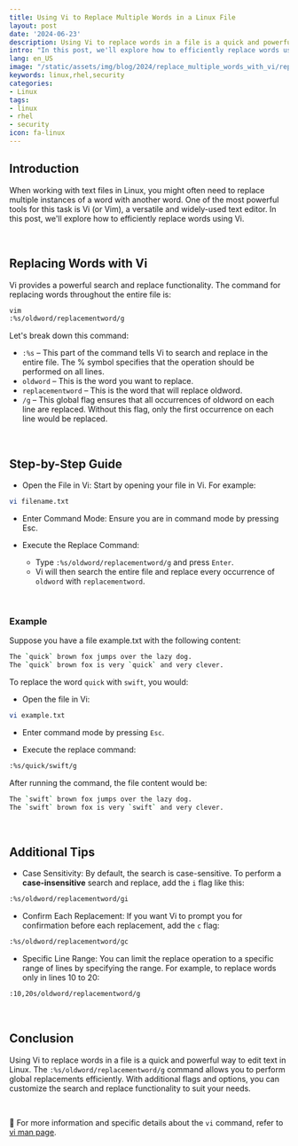 ```yaml
---
title: Using Vi to Replace Multiple Words in a Linux File
layout: post
date: '2024-06-23'
description: Using Vi to replace words in a file is a quick and powerful way to edit text in Linux.
intro: "In this post, we'll explore how to efficiently replace words using Vi."
lang: en_US
image: "/static/assets/img/blog/2024/replace_multiple_words_with_vi/replace_multiple_words_with_vi.jpg"
keywords: linux,rhel,security
categories:
- Linux
tags:
- linux
- rhel
- security
icon: fa-linux
---
```


## Introduction

When working with text files in Linux, you might often need to replace multiple instances of a word with another word. One of the most powerful tools for this task is Vi (or Vim), a versatile and widely-used text editor. In this post, we'll explore how to efficiently replace words using Vi.

<br>

## Replacing Words with Vi

Vi provides a powerful search and replace functionality. The command for replacing words throughout the entire file is:

```bash
vim
:%s/oldword/replacementword/g
```

Let's break down this command:

- `:%s` – This part of the command tells Vi to search and replace in the entire file. The % symbol specifies that the operation should be performed on all lines.
- `oldword` – This is the word you want to replace.
- `replacementword` – This is the word that will replace oldword.
- `/g` – This global flag ensures that all occurrences of oldword on each line are replaced. Without this flag, only the first occurrence on each line would be replaced.

<br>

## Step-by-Step Guide

- Open the File in Vi: Start by opening your file in Vi. For example:

```bash
vi filename.txt
```
- Enter Command Mode: Ensure you are in command mode by pressing Esc.

- Execute the Replace Command:

   - Type `:%s/oldword/replacementword/g` and press `Enter`.
   - Vi will then search the entire file and replace every occurrence of `oldword` with `replacementword`.


<br>

### Example
Suppose you have a file example.txt with the following content:

```bash
The `quick` brown fox jumps over the lazy dog.
The `quick` brown fox is very `quick` and very clever.
```

To replace the word `quick` with `swift`, you would:

- Open the file in Vi:

```bash
vi example.txt
```

- Enter command mode by pressing `Esc`.

- Execute the replace command:

```bash
:%s/quick/swift/g
```

After running the command, the file content would be:

```bash
The `swift` brown fox jumps over the lazy dog.
The `swift` brown fox is very `swift` and very clever.
```

<br>

## Additional Tips

- Case Sensitivity: By default, the search is case-sensitive. To perform a **case-insensitive** search and replace, add the `i` flag like this:

```bash
:%s/oldword/replacementword/gi
```

- Confirm Each Replacement: If you want Vi to prompt you for confirmation before each replacement, add the `c` flag:

```bash
:%s/oldword/replacementword/gc
```

- Specific Line Range: You can limit the replace operation to a specific range of lines by specifying the range. For example, to replace words only in lines 10 to 20:

```bash
:10,20s/oldword/replacementword/g
```

<br>

## Conclusion

Using Vi to replace words in a file is a quick and powerful way to edit text in Linux. The `:%s/oldword/replacementword/g` command allows you to perform global replacements efficiently. With additional flags and options, you can customize the search and replace functionality to suit your needs.

<br>

📝 For more information and specific details about the `vi` command, refer to [vi man page](https://linux.die.net/man/1/vi).
